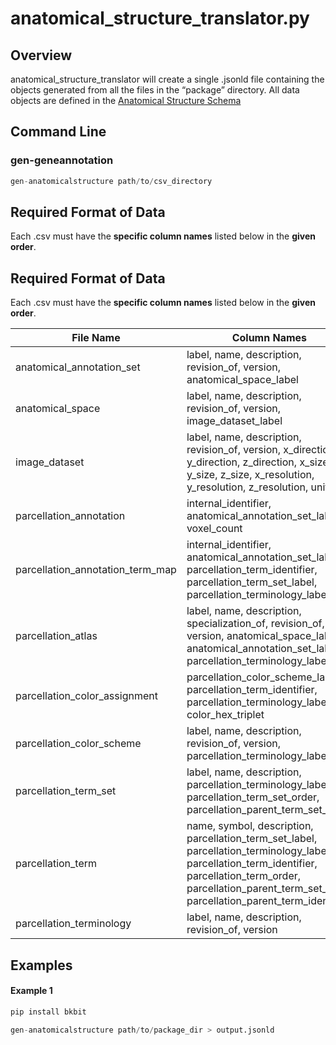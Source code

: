# anatomical_structure_translator.py

## Overview
anatomical_structure_translator will create a single .jsonld file containing the objects generated from all the files in the “package” directory. All data objects are defined in the [Anatomical Structure Schema](https://brain-bican.github.io/models/index_anatomical_structure/)

## Command Line
### gen-geneannotation
```python
gen-anatomicalstructure path/to/csv_directory
```

## Required Format of Data
Each .csv must have the **specific column names** listed below in the **given order**.
## Required Format of Data
Each .csv must have the **specific column names** listed below in the **given order**.

| File Name                            | Column Names                                                                                                |
|--------------------------------------|-------------------------------------------------------------------------------------------------------------|
| anatomical_annotation_set        | label, name, description, revision_of, version, anatomical_space_label                                       |
| anatomical_space                | label, name, description, revision_of, version, image_dataset_label                                          |
| image_dataset                   | label, name, description, revision_of, version, x_direction, y_direction, z_direction, x_size, y_size, z_size, x_resolution, y_resolution, z_resolution, unit |
| parcellation_annotation          | internal_identifier, anatomical_annotation_set_label, voxel_count                                            |
| parcellation_annotation_term_map | internal_identifier, anatomical_annotation_set_label, parcellation_term_identifier, parcellation_term_set_label, parcellation_terminology_label |
| parcellation_atlas              | label, name, description, specialization_of, revision_of, version, anatomical_space_label, anatomical_annotation_set_label, parcellation_terminology_label |
| parcellation_color_assignment    | parcellation_color_scheme_label, parcellation_term_identifier, parcellation_terminology_label, color_hex_triplet |
| parcellation_color_scheme        | label, name, description, revision_of, version, parcellation_terminology_label                               |
| parcellation_term_set            | label, name, description, parcellation_terminology_label, parcellation_term_set_order, parcellation_parent_term_set_label |
| parcellation_term                | name, symbol, description, parcellation_term_set_label, parcellation_terminology_label, parcellation_term_identifier, parcellation_term_order, parcellation_parent_term_set_label, parcellation_parent_term_identifier |
| parcellation_terminology         | label, name, description, revision_of, version                                                               |


## Examples
#### Example 1 

```python
pip install bkbit

gen-anatomicalstructure path/to/package_dir > output.jsonld
```

